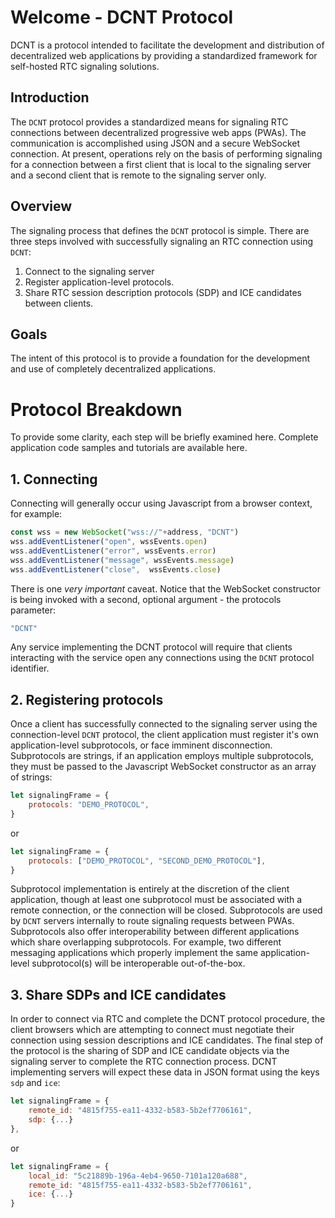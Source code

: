 # Welcome - DCNT Protocol #

DCNT is a protocol intended to facilitate the development and distribution of decentralized web applications by providing a standardized framework for self-hosted RTC signaling solutions.

## Introduction ##

The ```DCNT``` protocol provides a standardized means for signaling RTC connections between decentralized progressive web apps (PWAs). The communication is accomplished using JSON and a secure WebSocket connection. At present, operations rely on the basis of performing signaling for a connection between a first client that is local to the signaling server and a second client that is remote to the signaling server only.

## Overview ##
The signaling process that defines the ```DCNT``` protocol is simple. There are three steps involved with successfully signaling an RTC connection using ```DCNT```:

1. Connect to the signaling server 
2. Register application-level protocols.
3. Share RTC session description protocols (SDP) and ICE candidates between clients.

## Goals ##
The intent of this protocol is to provide a foundation for the development and use of completely decentralized applications.

# Protocol Breakdown #
To provide some clarity, each step will be briefly examined here. Complete application code samples and tutorials are available here.

## 1. Connecting ##

Connecting will generally occur using Javascript from a browser context, for example:


```js
const wss = new WebSocket("wss://"+address, "DCNT")
wss.addEventListener("open", wssEvents.open)
wss.addEventListener("error", wssEvents.error)
wss.addEventListener("message", wssEvents.message)
wss.addEventListener("close",  wssEvents.close)
```

There is one *very important* caveat. Notice that the WebSocket constructor is being invoked with a second, optional argument - the protocols parameter:

```js
"DCNT"
```

Any service implementing the DCNT protocol will require that clients interacting with the service open any connections using the ```DCNT``` protocol identifier.

## 2. Registering protocols ##

Once a client has successfully connected to the signaling server using the connection-level ```DCNT``` protocol, the client application must register it's own application-level subprotocols, or face imminent disconnection. Subprotocols are strings, if an application employs multiple subprotocols, they must be passed to the Javascript WebSocket constructor as an array of strings:

```js
let signalingFrame = {
    protocols: "DEMO_PROTOCOL",
}
```
or
```js
let signalingFrame = {
    protocols: ["DEMO_PROTOCOL", "SECOND_DEMO_PROTOCOL"],
}
```

Subprotocol implementation is entirely at the discretion of the client application, though at least one subprotocol must be associated with a remote connection, or the connection will be closed. Subprotocols are used by ```DCNT``` servers internally to route signaling requests between PWAs. Subprotocols also offer interoperability between different applications which share overlapping subprotocols. For example, two different messaging applications which properly implement the same application-level subprotocol(s) will be interoperable out-of-the-box. 

## 3. Share SDPs and ICE candidates ##

In order to connect via RTC and complete the DCNT protocol procedure, the client browsers which are attempting to connect must negotiate their connection using session descriptions and ICE candidates. The final step of the protocol is the sharing of SDP and ICE candidate objects via the signaling server to complete the RTC connection process. DCNT implementing servers will expect these data in JSON format using the keys ```sdp``` and ```ice```:

```js
let signalingFrame = {
    remote_id: "4815f755-ea11-4332-b583-5b2ef7706161",
    sdp: {...}
},

```
or
```js
let signalingFrame = {
    local_id: "5c21889b-196a-4eb4-9650-7101a120a688",
    remote_id: "4815f755-ea11-4332-b583-5b2ef7706161",
    ice: {...}
}
```
